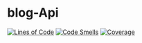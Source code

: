 # blog-Api
[![Lines of Code](https://sonarcloud.io/api/project_badges/measure?project=brandonrng_blog-api&metric=ncloc)](https://sonarcloud.io/summary/new_code?id=brandonrng_blog-api)
[![Code Smells](https://sonarcloud.io/api/project_badges/measure?project=brandonrng_blog-api&metric=code_smells)](https://sonarcloud.io/summary/new_code?id=brandonrng_blog-api)
[![Coverage](https://sonarcloud.io/api/project_badges/measure?project=brandonrng_blog-api&metric=coverage)](https://sonarcloud.io/summary/new_code?id=brandonrng_blog-api)
